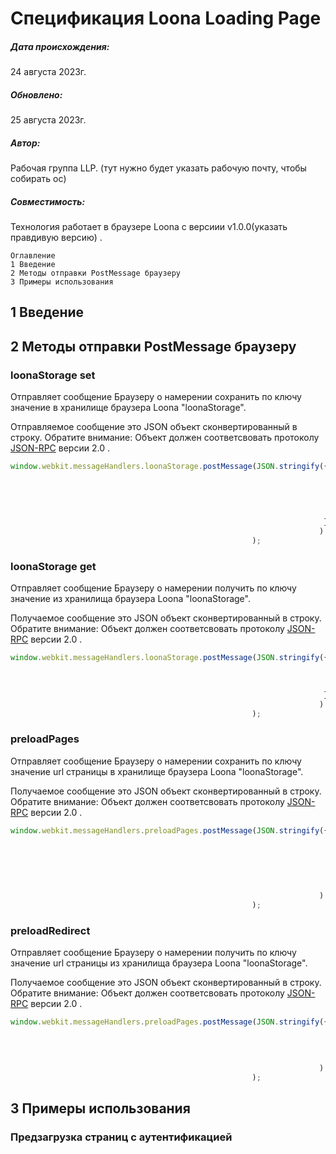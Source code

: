 # Спецификация Loona Loading Page
##### Дата происхождения:
24 августа 2023г.
##### Обновлено:
25 августа 2023г.

##### Автор:
Рабочая группа LLP. (тут нужно будет указать рабочую почту, чтобы собирать ос) 

##### Совместимость:
Технология работает в браузере Loona с версиии v1.0.0(указать правдивую версию) .

```
Оглавление
1 Введение
2 Методы отправки PostMessage браузеру
3 Примеры использования
```

## 1 Введение
## 2 Методы отправки PostMessage браузеру
### loonaStorage set
Отправляет сообщение Браузеру о намерении сохранить по ключу значение в хранилище браузера Loona "loonaStorage".

Отправляемое сообщение это JSON объект сконвертированный в строку.
Обратите внимание: Объект должен соответсвовать протоколу [JSON-RPC](https://www.jsonrpc.org/specification) версии 2.0 .

```javascript
window.webkit.messageHandlers.loonaStorage.postMessage(JSON.stringify({ "jsonrpc" : "2.0",
                                                                        "method" : "set",
                                                                        "params" :  {"key" : "token",
                                                                                     "value" : yourstoken,
                                                                                    },
                                                                        "id" : 1,
                                                                      }
                                                                     )
                                                      );
```

### loonaStorage get
Отправляет сообщение Браузеру о намерении получить по ключу значение из хранилища браузера Loona "loonaStorage".

Получаемое сообщение это JSON объект сконвертированный в строку.
Обратите внимание: Объект должен соответсвовать протоколу [JSON-RPC](https://www.jsonrpc.org/specification) версии 2.0 .

```javascript
window.webkit.messageHandlers.loonaStorage.postMessage(JSON.stringify({ "jsonrpc" : "2.0",
                                                                        "method" : "token",
                                                                        "params" : {"key" : "token"},
                                                                        "id" : 2,
                                                                      }
                                                                     )
                                                      );
```

### preloadPages
Отправляет сообщение Браузеру о намерении сохранить по ключу значение url страницы в хранилище браузера Loona "loonaStorage".

Получаемое сообщение это JSON объект сконвертированный в строку.
Обратите внимание: Объект должен соответсвовать протоколу [JSON-RPC](https://www.jsonrpc.org/specification) версии 2.0 .

```javascript
window.webkit.messageHandlers.preloadPages.postMessage(JSON.stringify({ "jsonrpc" : "2.0",
                                                                        "method" : "set",
                                                                        "params" :  {"key" : "url",
                                                                                     "value" : yoursURLForHandOver
                                                                                    },
                                                                        "id" : 1,
                                                                       }
                                                                     )
                                                      );
```
### preloadRedirect
Отправляет сообщение Браузеру о намерении получить по ключу значение url страницы из хранилища браузера Loona "loonaStorage".

Получаемое сообщение это JSON объект сконвертированный в строку.
Обратите внимание: Объект должен соответсвовать протоколу [JSON-RPC](https://www.jsonrpc.org/specification) версии 2.0 .

```javascript
window.webkit.messageHandlers.preloadPages.postMessage(JSON.stringify({ "jsonrpc" : "2.0",
                                                                        "method" : "get",
                                                                        "params" : {"key" : "url"},
                                                                        "id" : 2,
                                                                       }
                                                                     )
                                                      );
```
## 3 Примеры использования
### Предзагрузка страниц с аутентификацией